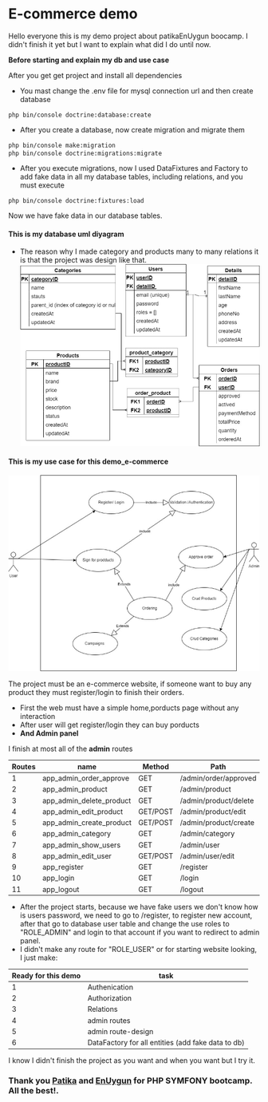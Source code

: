 
# E-commerce demo

Hello everyone this is my demo project about patikaEnUygun boocamp. I didn't finish it
yet but I want to explain what did I do until now.

**Before starting and explain my db and use case**

After you get get project and install all dependencies

- You mast change the .env file for mysql connection url and then create database
```
php bin/console doctrine:database:create
```
- After you create a database, now create migration and migrate them
```
php bin/console make:migration
php bin/console doctrine:migrations:migrate
```
- After you execute migrations, now I used DataFixtures and Factory to add fake data in all my database tables, including relations, and you must execute
```
php bin/console doctrine:fixtures:load
```

Now we have fake data in our database tables.

#### This is my database uml diyagram
- The reason why I made category and products many to many relations it is that the project was design like that.
![Alt text](https://github.com/EagleGazii/PatikaEnUygunBootcamp_LastProject/blob/e242c9b9deb6ccb61bfd9b0b2d207c099662d416/e_com_db%20(2).jpg "Database UML Diyagram")


#### This is my use case for this demo_e-commerce
![Alt text](https://github.com/EagleGazii/PatikaEnUygunBootcamp_LastProject/blob/e242c9b9deb6ccb61bfd9b0b2d207c099662d416/e_com_use_case.jpg "Use Case Diyagram")



The project must be an e-commerce website, if someone want to buy any product they must register/login
to finish their orders.

- First the web must have a simple home,porducts page without any interaction
- After user will get register/login they can buy porducts
- **And Admin panel**

I finish at most all of the **admin** routes 

Routes | name | Method |  Path 
--- | --- | --- | --- 
1 | app_admin_order_approve  | GET |/admin/order/approved 
2 | app_admin_product | GET | /admin/product
3 | app_admin_delete_product | GET | /admin/product/delete
4 | app_admin_edit_product | GET/POST | /admin/product/edit
5 | app_admin_create_product | GET/POST | /admin/product/create
6 | app_admin_category | GET | /admin/category
7 | app_admin_show_users   | GET | /admin/user
8 | app_admin_edit_user  | GET/POST | /admin/user/edit
9 | app_register   | GET | /register
10 | app_login    | GET | /login
11 | app_logout   | GET | /logout

- After the project starts, because we have fake users we don't know how is users password, we need to go to /register, to register new account, after that go to database user table and change the use roles to "ROLE_ADMIN" and login to that account if you want to redirect to admin panel.
- I didn't make any route for "ROLE_USER" or for starting website looking, I just make:

Ready for this demo | task 
--- | --- 
1 | Authenication 
2 | Authorization
3 | Relations 
4 | admin routes 
5 | admin route-design
6 | DataFactory for all entities (add fake data to db)

I know I didn't finish the project as you want and when you want but I try it.
### Thank you [Patika](https://www.patika.dev/) and [EnUygun](https://www.linkedin.com/company/wingieenuygungroup/?originalSubdomain=tr) for **PHP SYMFONY** bootcamp. All the best!.  


